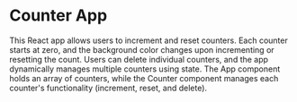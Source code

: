 # Counter App
This React app allows users to increment and reset counters. Each counter starts at zero, and the background color changes upon incrementing or resetting the count. Users can delete individual counters, and the app dynamically manages multiple counters using state. The App component holds an array of counters, while the Counter component manages each counter's functionality (increment, reset, and delete).
